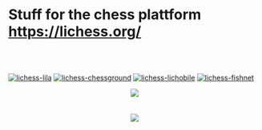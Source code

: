 # Stuff for the chess plattform https://lichess.org/
<br><br>

[![lichess-lila](https://img.shields.io/badge/ornicar%20-%20lila-EDEBE9.svg?style=popout&logoColor=EDEBE9&labelColor=161512&logo=lichess)](https://github.com/ornicar/lila) [![lichess-chessground](https://img.shields.io/badge/veloce%20-%20chessground-629924.svg?style=popout&logoColor=EDEBE9&labelColor=161512&logo=lichess)](https://github.com/ornicar/chessground) [![lichess-lichobile](https://img.shields.io/badge/ornicar%20-%20lichobile-F0D9B5.svg?style=popout&logoColor=EDEBE9&labelColor=161512&logo=lichess)](https://github.com/veloce/lichobile) [![lichess-fishnet](https://img.shields.io/badge/niklasf%20-%20fishnet-B58863.svg?style=popout&logoColor=EDEBE9&labelColor=161512&logo=lichess)](https://github.com/niklasf/fishnet)

<p align="center">
<a href="https://github.com/MyCodeIsntWorking/Lichess.org/tree/main/Stylus"><image src="https://raw.githubusercontent.com/MyCodeIsntWorking/Lichess.org/main/Stylus/stylus.png"></a><br><br><br>
<a href="https://github.com/MyCodeIsntWorking/Lichess.org/tree/main/Rainmeter"><image src="https://raw.githubusercontent.com/MyCodeIsntWorking/Lichess.org/main/Rainmeter/rainmeter.png"></a><br><br>
</p>
